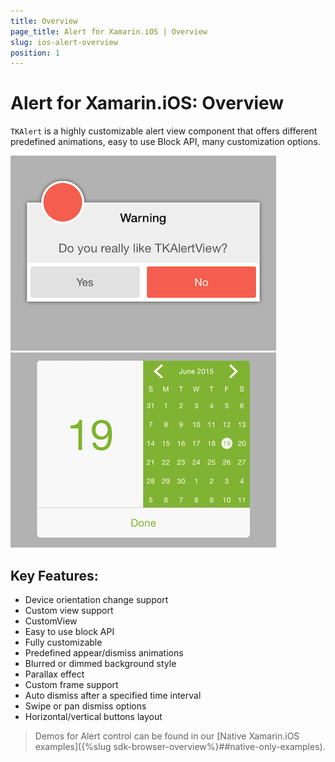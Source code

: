 ```yaml
---
title: Overview
page_title: Alert for Xamarin.iOS | Overview
slug: ios-alert-overview
position: 1
---
```


# Alert for Xamarin.iOS: Overview

<code>TKAlert</code> is a highly customizable alert view component that offers different predefined animations, easy to use Block API, many customization options. 

<img src="../images/alert-overview-001.png"/> <img src="../images/alert-overview-002.png"/>

## Key Features:

<ul>
<li>Device orientation change support </li>
<li>Custom view support</li>
<li>CustomView</li>
<li>Easy to use block API</li>
<li>Fully customizable</li>
<li>Predefined appear/dismiss animations</li>
<li>Blurred or dimmed background style </li>
<li>Parallax effect</li>
<li>Custom frame support</li>
<li>Auto dismiss after a specified time interval</li>
<li>Swipe or pan dismiss options</li>
<li>Horizontal/vertical buttons layout</li>
</ul>

> Demos for Alert control can be found in our [Native Xamarin.iOS examples]({%slug sdk-browser-overview%}##native-only-examples).
